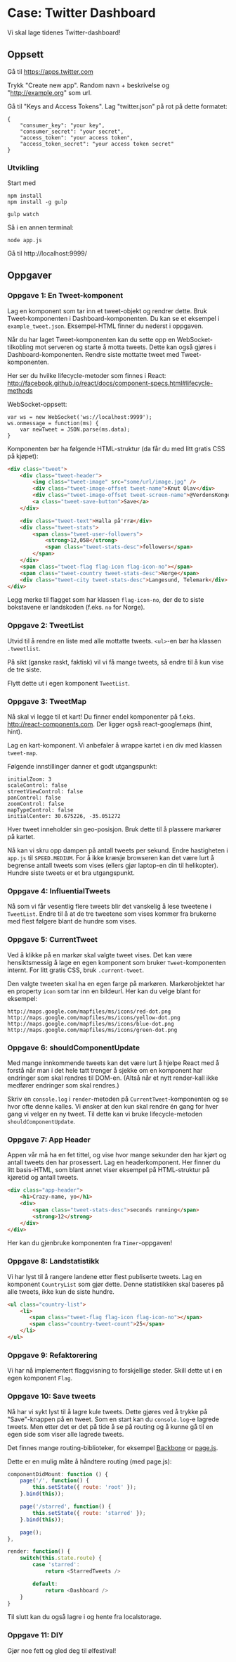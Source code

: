 # Case: Twitter Dashboard

Vi skal lage tidenes Twitter-dashboard!

## Oppsett

Gå til https://apps.twitter.com

Trykk "Create new app". Random navn + beskrivelse og "http://example.org" som url.

Gå til "Keys and Access Tokens". Lag "twitter.json" på rot på dette formatet:

```
{
    "consumer_key": "your key",
    "consumer_secret": "your secret",
    "access_token": "your access token",
    "access_token_secret": "your access token secret"
}
```

### Utvikling

Start med

```
npm install
npm install -g gulp

gulp watch
```

Så i en annen terminal:

```
node app.js
```

Gå til http://localhost:9999/

## Oppgaver

### Oppgave 1: En Tweet-komponent

Lag en komponent som tar inn et tweet-objekt og rendrer dette. Bruk
Tweet-komponenten i Dashboard-komponenten.  Du kan se et eksempel i
`example_tweet.json`. Eksempel-HTML finner du nederst i oppgaven.

Når du har laget Tweet-komponenten kan du sette opp en WebSocket-tilkobling
mot serveren og starte å motta tweets. Dette kan også gjøres i
Dashboard-komponenten. Rendre siste mottatte tweet med Tweet-komponenten.

Her ser du hvilke lifecycle-metoder som finnes i React:
http://facebook.github.io/react/docs/component-specs.html#lifecycle-methods

WebSocket-oppsett:

```
var ws = new WebSocket('ws://localhost:9999');
ws.onmessage = function(ms) {
    var newTweet = JSON.parse(ms.data);
}
```

Komponenten bør ha følgende HTML-struktur (da får du med litt
gratis CSS på kjøpet):

```html
<div class="tweet">
    <div class="tweet-header">
        <img class="tweet-image" src="some/url/image.jpg" />
        <div class="tweet-image-offset tweet-name">Knut Olav</div>
        <div class="tweet-image-offset tweet-screen-name">@VerdensKongen</div>
        <a class="tweet-save-button">Save</a>
    </div>

    <div class="tweet-text">Halla på'rræ</div>
    <div class="tweet-stats">
        <span class="tweet-user-followers">
            <strong>12,058</strong>
            <span class="tweet-stats-desc">followers</span>
        </span>
    </div>
    <span class="tweet-flag flag-icon flag-icon-no"></span>
    <span class="tweet-country tweet-stats-desc">Norge</span>
    <div class="tweet-city tweet-stats-desc">Langesund, Telemark</div>
</div>
```

Legg merke til flagget som har klassen `flag-icon-no`, der de
to siste bokstavene er landskoden (f.eks. `no` for Norge).

### Oppgave 2: TweetList

Utvid til å rendre en liste med alle mottatte tweets. `<ul>`-en
bør ha klassen `.tweetlist`.

På sikt (ganske raskt, faktisk) vil vi få mange tweets, så
endre til å kun vise de tre siste.

Flytt dette ut i egen komponent `TweetList`.

### Oppgave 3: TweetMap

Nå skal vi legge til et kart! Du finner endel komponenter på
f.eks. http://react-components.com. Der ligger også
react-googlemaps (hint, hint).

Lag en kart-komponent. Vi anbefaler å wrappe kartet i en div med
klassen `tweet-map`.

Følgende innstillinger danner et godt utgangspunkt:

```
initialZoom: 3
scaleControl: false
streetViewControl: false
panControl: false
zoomControl: false
mapTypeControl: false
initialCenter: 30.675226, -35.051272
```

Hver tweet inneholder sin geo-posisjon. Bruk dette til å
plassere markører på kartet.

Nå kan vi skru opp dampen på antall tweets per sekund. Endre hastigheten i
`app.js` til `SPEED.MEDIUM`. For å ikke kræsje browseren kan det være lurt å
begrense antall tweets som vises (ellers gjør laptop-en din til helikopter).
Hundre siste tweets er et bra utgangspunkt.

### Oppgave 4: InfluentialTweets

Nå som vi får vesentlig flere tweets blir det vanskelig å lese tweetene i
`TweetList`. Endre til å at de tre tweetene som vises kommer fra brukerne med
flest følgere blant de hundre som vises.

### Oppgave 5: CurrentTweet

Ved å klikke på en markør skal valgte tweet vises. Det kan være hensiktsmessig
å lage en egen komponent som bruker `Tweet`-komponenten internt. For litt
gratis CSS, bruk `.current-tweet`.

Den valgte tweeten skal ha en egen farge på markøren. Markørobjektet har en
property `icon` som tar inn en bildeurl. Her kan du velge blant for eksempel:

```
http://maps.google.com/mapfiles/ms/icons/red-dot.png
http://maps.google.com/mapfiles/ms/icons/yellow-dot.png
http://maps.google.com/mapfiles/ms/icons/blue-dot.png
http://maps.google.com/mapfiles/ms/icons/green-dot.png
```

### Oppgave 6: shouldComponentUpdate

Med mange innkommende tweets kan det være lurt å hjelpe React med å forstå når
man i det hele tatt trenger å sjekke om en komponent har endringer som skal
rendres til DOM-en. (Altså når et nytt render-kall ikke medfører endringer som
skal rendres.)

Skriv en `console.log` i `render`-metoden på `CurrentTweet`-komponenten og se
hvor ofte denne kalles. Vi ønsker at den kun skal rendre én gang for hver gang
vi velger en ny tweet. Til dette kan vi bruke lifecycle-metoden `shouldComponentUpdate`.

### Oppgave 7: App Header

Appen vår må ha en fet tittel, og vise hvor mange sekunder den har kjørt og
antall tweets den har prosessert. Lag en headerkomponent. Her finner du litt
basis-HTML, som blant annet viser eksempel på HTML-struktur på kjøretid og
antall tweets.

```html
<div class="app-header">
    <h1>Crazy-name, yo</h1>
    <div>
        <span class="tweet-stats-desc">seconds running</span>
        <strong>12</strong>
    </div>
</div>
```

Her kan du gjenbruke komponenten fra `Timer`-oppgaven!

### Oppgave 8: Landstatistikk

Vi har lyst til å rangere landene etter flest publiserte tweets. Lag en
komponent `CountryList` som gjør dette. Denne statistikken skal baseres på alle
tweets, ikke kun de siste hundre.

```html
<ul class="country-list">
    <li>
       <span class="tweet-flag flag-icon flag-icon-no"></span>
       <span class="country-tweet-count">25</span>
    </li>
</ul>
```

### Oppgave 9: Refaktorering

Vi har nå implementert flaggvisning to forskjellige steder. Skill dette ut i en
egen komponent `Flag`.

### Oppgave 10: Save tweets

Nå har vi sykt lyst til å lagre kule tweets. Dette gjøres ved å
trykke på "Save"-knappen på en tweet. Som en start kan du
`console.log`-e lagrede tweets.  Men etter det er det på tide å
se på routing og å kunne gå til en egen side som viser alle
lagrede tweets.

Det finnes mange routing-biblioteker, for eksempel
[Backbone](http://backbonejs.org/#Router) or
[page.js](https://github.com/visionmedia/page.js).

Dette er en mulig måte å håndtere routing (med page.js):

```javascript
componentDidMount: function () {
    page('/', function() {
        this.setState({ route: 'root' });
    }.bind(this));

    page('/starred', function() {
        this.setState({ route: 'starred' });
    }.bind(this));

    page();
},

render: function() {
    switch(this.state.route) {
        case 'starred':
            return <StarredTweets />

        default:
            return <Dashboard />
    }
}
```

Til slutt kan du også lagre i og hente fra localstorage.

### Oppgave 11: DIY

Gjør noe fett og gled deg til ølfestival!

